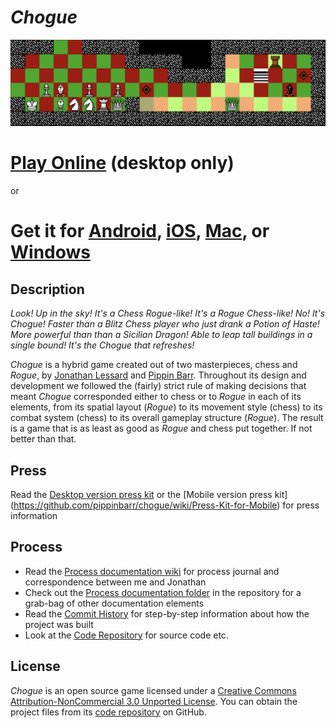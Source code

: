 # *Chogue*

![Banner](images/chogue-banner.png)

# [Play Online](https://www.pippinbarr.com/chogue/webgl/) (desktop only)

or

# Get it for [Android](https://play.google.com/store/apps/details?id=com.BarrLessard.Chogue), [iOS](https://apps.apple.com/app/chogue/id1464358271), [Mac](https://github.com/pippinbarr/chogue/releases/download/v1.0/chogue-mac.zip), or [Windows](https://github.com/pippinbarr/chogue/releases/download/v1.0/chogue-win.zip)

## Description

*Look! Up in the sky! It's a Chess Rogue-like! It's a Rogue Chess-like! No! It's Chogue! Faster than a Blitz Chess player who just drank a Potion of Haste! More powerful than than a Sicilian Dragon! Able to leap tall buildings in a single bound! It's the Chogue that refreshes!*

_Chogue_ is a hybrid game created out of two masterpieces, chess and _Rogue_, by [Jonathan Lessard](http://jonathanlessard.net/) and [Pippin Barr](http://pippinbarr.com/). Throughout its design and development we followed the (fairly) strict rule of making decisions that meant _Chogue_ corresponded either to chess or to _Rogue_ in each of its elements, from its spatial layout (_Rogue_) to its movement style (chess) to its combat system (chess) to its overall gameplay structure (_Rogue_). The result is a game that is as least as good as _Rogue_ and chess put together. If not better than that.

## Press
Read the [Desktop version press kit](https://github.com/pippinbarr/chogue/wiki/Press-Kit) or the [Mobile version press kit] (https://github.com/pippinbarr/chogue/wiki/Press-Kit-for-Mobile) for press information

## Process

* Read the [Process documentation wiki](https://github.com/pippinbarr/chogue/wiki) for process journal and correspondence between me and Jonathan
* Check out the [Process documentation folder](https://github.com/pippinbarr/chogue/tree/master/Process) in the repository for a grab-bag of other documentation elements
* Read the [Commit History](https://github.com/pippinbarr/chogue/commits/master) for step-by-step information about how the project was built
* Look at the [Code Repository](https://github.com/pippinbarr/chogue) for source code etc.

## License
_Chogue_ is an open source game licensed under a [Creative Commons Attribution-NonCommercial 3.0 Unported License](http://creativecommons.org/licenses/by-nc/3.0/). You can obtain the project files from its [code repository](https://github.com/pippinbarr/chogue) on GitHub.
